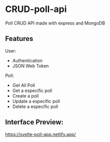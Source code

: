 # CRUD-poll-api

Poll CRUD API made with express and MongoDB


## Features

 User:
 - Authentication
 - JSON Web Token
 
 Poll: 
 - Get All Poll
 - Get a especific poll
 - Create a poll
 - Update a especific poll
 - Delete a especific poll
 
## Interface Preview:
https://svelte-poll-app.netlify.app/
